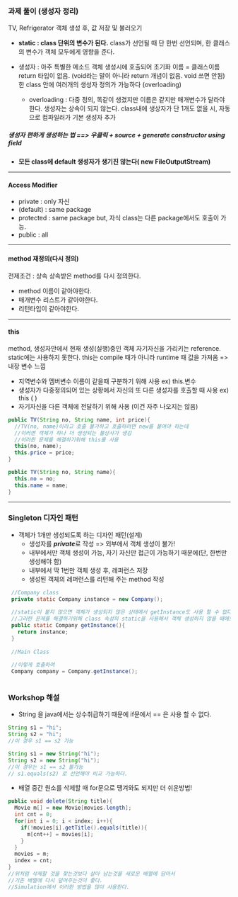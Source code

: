 ### 과제 풀이 (생성자 정리)
TV, Refrigerator 객체 생성 후, 값 저장 및 불러오기

* **static : class 단위의 변수가 된다.**
  class가 선언될 때 단 한번 선언되며, 한 클래스의 변수가 객체 모두에게 영향을 준다.

* 생성자 : 아주 특별한 메소드
  객체 생성시에 호출되어 초기화
  이름 = 클래스이름
  return 타입이 없음. (void라는 말이 아니라 return 개념이 없음. void 쓰면 안됨)
  한 class 안에 여러개의 생성자 정의가 가능하다 (overloading)  
  * overloading : 다중 정의, 똑같이 생겼지만 이름은 같지만 매개변수가 달라야 한다.
  생성자는 상속이 되지 않는다.
  class내에 생상자가 단 1개도 없을 시, 자동으로 컴파일러가 기본 생성자 추가
  
#####  생성자 편하게 생성하는 법 ==> 우클릭 + source + generate constructor using field

* **모든 class에 default 생성자가 생기진 않는다( new FileOutputStream)**
---
#### Access Modifier
* private : only 자신
* (default) : same package
* protected : same package but, 자식 class는 다른 package에서도 호출이 가능.
* public : all
---
#### method 재정의(다시 정의)
  전제조건 : 상속
  상속받은 method를 다시 정의한다.
  * method 이름이 같아야한다.
  * 매개변수 리스트가 같아야한다.
  * 리턴타입이 같아야한다.
---
#### this
  method, 생성자안에서 현재 생성(실행)중인 객체 자기자신을 가리키는 reference.
  static에는 사용하지 못한다.
  this는 compile 때가 아니라 runtime 때 값을 가져옴
  => 내장 변수 느낌
  * 지역변수와 멤버변수 이름이 같을때 구분하기 위해 사용 ex) this.변수
  * 생성자가 다중정의되어 있는 상황에서 자신의 또 다른 생성자를 호출할 때 사용 ex) this (    )
  * 자기자신을 다른 객체에 전달하기 위해 사용 (이건 자주 나오지는 않음)
  
  ```Java
  public TV(String no, String name, int price){
    //TV(no, name)이라고 호출 불가하고 호출하려면 new를 붙여야 하는데
    //이러면 객체가 하나 더 생성되는 불상사가 생김
    //이러한 문제를 해결하기위해 this를 사용
    this(no, name);
    this.price = price;
  }
  
  public TV(String no, String name){
    this.no = no;
    this.name = name;
  }
  ```
---
### Singleton 디자인 패턴
* 객체가 1개만 생성되도록 하는 디자인 패턴(설계)
  * 생성자를 ***private***로 작성 => 외부에서 객체 생성이 불가!
  * 내부에서만 객체 생성이 가능, 자기 자신만 접근이 가능하기 때문에(단, 한번만 생성해야 함)
  * 내부에서 딱 1번만 객체 생성 후, 레퍼런스 저장
  * 생성된 객체의 레퍼런스를 리턴해 주는 method 작성
 ```Java
  //Company class
  private static Company instance = new Company();
  
  //static이 붙지 않으면 객체가 생성되지 않은 상태에서 getInstance도 사용 할 수 없다.
  //그러한 문제를 해결하기위해 class 속성의 static을 사용해서 객체 생성하지 않을 때에도 불러 올 수 있도록 한다.
  public static Company getInstance(){
    return instance;
  }
  
  //Main Class
  
  //이렇게 호출하여 
  Company company = Company.getInstance();
  
 ```


### Workshop  해설

* String 을 java에서는 상수취급하기 때문에 if문에서 == 은 사용 할 수 없다.
```java
String s1 = "hi";
String s2 = "hi";
//이 경우 s1 == s2 가능

String s1 = new String("hi");
String s2 = new String("hi");
//이 경우는 s1 == s2 불가능
// s1.equals(s2) 로 선언해야 비교 가능하다.
```

* 배열 중간 원소를 삭제할 때 for문으로 땡겨와도 되지만 더 쉬운방법!
```java
public void delete(String title){
  Movie m[] = new Movie[movies.length];
  int cnt = 0;
  for(int i = 0; i < index; i++){
    if(!movies[i].getTitle().equals(title)){
      m[cnt++] = movies[i];
    }
  }
  movies = m;
  index = cnt;
}
//위처럼 삭제할 것을 찾는것보다 살아 남는것을 새로운 배열에 담아서
//기존 배열에 다시 덮어주는것이 좋다.
//Simulation에서 이러한 방법을 많이 사용한다.
```

